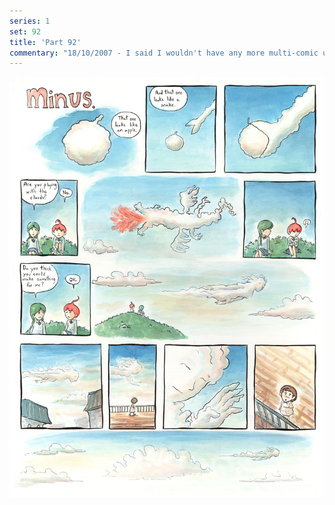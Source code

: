 ```yaml
---
series: 1
set: 92
title: 'Part 92'
commentary: "18/10/2007 - I said I wouldn't have any more multi-comic updates but I am a liar and can't keep my word. This is more like one giant comic anyways, which is why I didn't want to spread it out over three weeks. Also ther was an addition to the last story that was supposed to go up today, but I didn't like the comic much and have no illustration board to redo it on, so it was cut. Also also: prints  will be available again starting next week and lasting till... just before thanksgiving, I  guess. also also also: I put up three comics today so I'm going to take 2 weeks off at some random point in the future."
---
```


![](../../../../assets/minus/part-92/minus92.jpg)